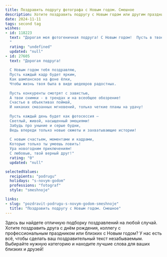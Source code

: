 ```yaml
---
title: Поздравить подругу фотографа с Новым годом. Смешное
description: Хотите поздравить подругу с Новым годом или другим праздником? Наш ИИ создаст незабываемое поздравление, а вы обязательно выделитесь среди других.  
date: 2024-11-11
tags: second tag
wishes:
- id: 118223
  text: "Дорогая моя фотогеничная подруга! С Новым годом!  Пусть в твоем объективе в новом году будут только лучшие кадры —  яркие, позитивные, и без случайных фотобомберов в виде нелепых родственников!  Желаю тебе море вдохновения,  клиентов, которые не просят селфи с утиными губами, и, конечно же,  чтобы твой фотоаппарат никогда не разряжался в самый неподходящий момент (например, когда ты фотографируешь  новогоднюю елку, украшенную  вдохновляющими творениями твоей креативной тети).  С Новым годом!
  "
  rating: "undefined"
  updated: "null"
- id: 27605
  text: "Дорогая подруга!
  
  С Новым годом тебя поздравляю,
  Пусть каждый кадр будет ярким,
  Как шампанское на фоне ёлки,
  Чтобы жизнь твоя была в виде шедевров радостных.
  
  Пусть конкуренты смотрят с завистью,
  А твои снимки - в трендах и на всеобщее обозрение!
  Счастье в объективах поймай,
  И никаких смазанных мгновений, только четкие планы на удачу!
  
  Пусть каждый день будет как фотосессия —
  Светлый, живой, насыщенный эмоциями!
  Забудь про уныние и серые будни,
  Ведь впереди только новые сюжеты и захватывающие истории!
  
  С новым счастьем, моментами и кадрами,
  Которые только ты умеешь ловить!
  Ура новогодним приключениям!
  С любовью, твой верный друг!"
  rating: "0"
  updated: "null"

selectedValues:
  recipients: "podrugu"
  holidays: "s-novym-godom"
  professions: "fotograf"
  style: "smeshnoje"

links:
- slug: "pozdravit-podrugu-s-novym-godom-smeshnoje"
  title: "Поздравить подругу с Новым годом. Смешное"
---
```


Здесь вы найдете отличную подборку поздравлений на любой случай. 
Хотите поздравить друга с днём рождения, коллегу с профессиональным праздником или близких с Новым годом? У нас есть всё, чтобы сделать ваш поздравительный текст незабываемым. Выбирайте нужную категорию и находите лучшие слова для ваших близких и друзей!
